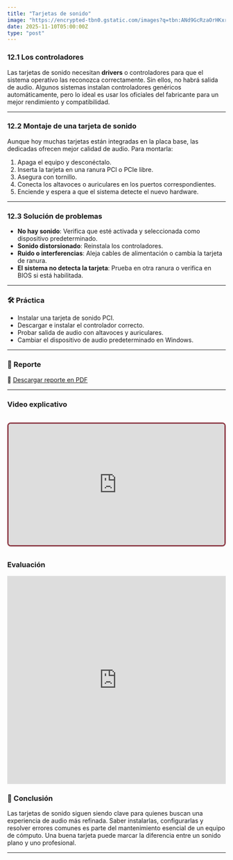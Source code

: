 ```yaml
---
title: "Tarjetas de sonido"
image: "https://encrypted-tbn0.gstatic.com/images?q=tbn:ANd9GcRzaOrHKxrEIeavCatyggxQNrfHs0jc6ugXjA&s"
date: 2025-11-10T05:00:00Z
type: "post"
---
```



### 12.1 Los controladores

Las tarjetas de sonido necesitan **drivers** o controladores para que el sistema operativo las reconozca correctamente. Sin ellos, no habrá salida de audio. Algunos sistemas instalan controladores genéricos automáticamente, pero lo ideal es usar los oficiales del fabricante para un mejor rendimiento y compatibilidad.

---

### 12.2 Montaje de una tarjeta de sonido

Aunque hoy muchas tarjetas están integradas en la placa base, las dedicadas ofrecen mejor calidad de audio. Para montarla:

1. Apaga el equipo y desconéctalo.
2. Inserta la tarjeta en una ranura PCI o PCIe libre.
3. Asegura con tornillo.
4. Conecta los altavoces o auriculares en los puertos correspondientes.
5. Enciende y espera a que el sistema detecte el nuevo hardware.

---

### 12.3 Solución de problemas

- **No hay sonido**: Verifica que esté activada y seleccionada como dispositivo predeterminado.
- **Sonido distorsionado**: Reinstala los controladores.
- **Ruido o interferencias**: Aleja cables de alimentación o cambia la tarjeta de ranura.
- **El sistema no detecta la tarjeta**: Prueba en otra ranura o verifica en BIOS si está habilitada.

---

### 🛠 Práctica 

- Instalar una tarjeta de sonido PCI.
- Descargar e instalar el controlador correcto.
- Probar salida de audio con altavoces y auriculares.
- Cambiar el dispositivo de audio predeterminado en Windows.

---
### 📄 Reporte

📎 [Descargar reporte en PDF](./reportes/actualizar_equipo.pdf)

---

### Video explicativo
<div class="video-wrapper">
  <div class="video-container">
    <iframe
      src="https://www.youtube.com/embed/To9ZDSj_64k"
      frameborder="0"
      allow="accelerometer; autoplay; clipboard-write; encrypted-media; gyroscope; picture-in-picture"
      allowfullscreen
    ></iframe>
  </div>
</div>

<style>
  .video-wrapper {
    max-width: 800px;
    margin: 2rem auto;
    border: 3px solid #8e3b46; 
    border-radius: 0.5rem; 
    overflow: hidden;
    box-shadow: 0 1px 3px rgba(0,0,0,0.1); /* Sombra suave */
  }

  .video-container {
    position: relative;
    padding-bottom: 56.25%; /* Relación 16:9 */
    height: 0;
    overflow: hidden;
  }

  .video-container iframe {
    position: absolute;
    top: 0;
    left: 0;
    width: 100%;
    height: 100%;
  }
</style>


### Evaluación
<iframe width="640px" height="480px" src="https://forms.office.com/Pages/ResponsePage.aspx?id=gsNAcvN36kKVdjcJfbNi0FCkw5CfzlBNhis-3McxiZlUQ1A5WE9GWVVQV0hGSFQ4TVpMSlBWMTRCVC4u&embed=true" frameborder="0" marginwidth="0" marginheight="0" style="border: none; max-width:100%; max-height:100vh" allowfullscreen webkitallowfullscreen mozallowfullscreen msallowfullscreen> </iframe>

### 🧾 Conclusión

Las tarjetas de sonido siguen siendo clave para quienes buscan una experiencia de audio más refinada. Saber instalarlas, configurarlas y resolver errores comunes es parte del mantenimiento esencial de un equipo de cómputo. Una buena tarjeta puede marcar la diferencia entre un sonido plano y uno profesional.

---